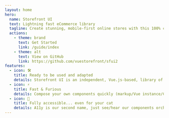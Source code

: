```yaml
---
layout: home
hero:
  name: Storefront UI
  text: Lightning fast eCommerce library
  tagline: Create stunning, mobile-first online stores with this 100% customizable design system and UI library. Available as UI Framework for Vue.js
  actions:
    - theme: brand
      text: Get Started
      link: /guide/index
    - theme: alt
      text: View on GitHub
      link: https://github.com/vuestorefront/sfui2
features:
  - icon: 🛠️
    title: Ready to be used and adapted
    details: Storefront UI is an independent, Vue.js-based, library of UI components for developers, designers, and agencies striving to build fabulous storefronts.
  - icon: ⚡️
    title: Fast & Furious
    details: Compose your own components quickly (markup/Vue instance/CSS) and perform better in Google Core Web Vitals
  - icon: 🖖
    title: Fully accessible... even for your cat
    details: A11y is our second name, just see/hear our components orchestrated together in your project
---
```

